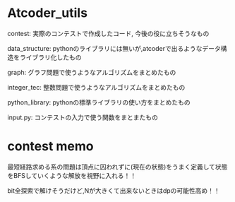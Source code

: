 # Atcoder_utils

contest: 実際のコンテストで作成したコード, 今後の役に立ちそうなもの

data_structure: pythonのライブラリには無いが,atcoderで出るようなデータ構造をライブラリ化したもの

graph: グラフ問題で使うようなアルゴリズムをまとめたもの

integer_tec: 整数問題で使うようなアルゴリズムをまとめたもの

python_library: pythonの標準ライブラリの使い方をまとめたもの

input.py: コンテストの入力で使う関数をまとまたもの

# contest memo

  最短経路求める系の問題は頂点に囚われずに(現在の状態)をうまく定義して状態をBFSしていくような解放を視野に入れる！！

  bit全探索で解けそうだけど,Nが大きくて出来ないときはdpの可能性高め！！
